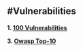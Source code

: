 #Vulnerabilities
---

**1. [100 Vulnerabilities](./100-Vulnerabilities.md)**
   
**3. [Owasp Top-10](./OWASP-TOP-10.md)**

